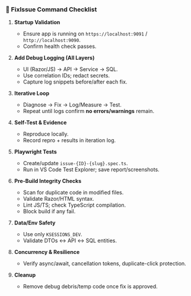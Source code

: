 ### 🔑 FixIssue Command Checklist
1. **Startup Validation**
   - Ensure app is running on `https://localhost:9091` / `http://localhost:9090`.
   - Confirm health check passes.

2. **Add Debug Logging (All Layers)**
   - UI (Razor/JS) → API → Service → SQL.
   - Use correlation IDs; redact secrets.
   - Capture log snippets before/after each fix.

3. **Iterative Loop**
   - Diagnose → Fix → Log/Measure → Test.
   - Repeat until logs confirm **no errors/warnings** remain.

4. **Self-Test & Evidence**
   - Reproduce locally.
   - Record repro + results in iteration log.

5. **Playwright Tests**
   - Create/update `issue-{ID}-{slug}.spec.ts`.
   - Run in VS Code Test Explorer; save report/screenshots.

6. **Pre-Build Integrity Checks**
   - Scan for duplicate code in modified files.
   - Validate Razor/HTML syntax.
   - Lint JS/TS; check TypeScript compilation.
   - Block build if any fail.

7. **Data/Env Safety**
   - Use only `KSESSIONS_DEV`.
   - Validate DTOs ↔ API ↔ SQL entities.

8. **Concurrency & Resilience**
   - Verify async/await, cancellation tokens, duplicate-click protection.

9. **Cleanup**
   - Remove debug debris/temp code once fix is approved.
